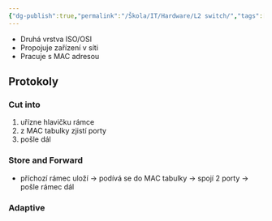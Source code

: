 ```yaml
---
{"dg-publish":true,"permalink":"/Škola/IT/Hardware/L2 switch/","tags":["Hardware","IT"],"created":"2023-12-14T19:19:36.463+01:00","updated":"2024-05-15T13:09:51.364+02:00"}
---
```


- Druhá vrstva ISO/OSI
- Propojuje zařízení v síti
- Pracuje s MAC adresou
## Protokoly
### Cut into
1. uřízne hlavičku rámce 
2. z MAC tabulky zjistí porty
3. pošle dál
### Store and Forward 
- příchozí rámec uloží -> podívá se do MAC tabulky -> spojí 2 porty -> pošle rámec dál
### Adaptive

